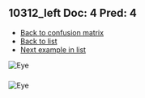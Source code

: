 ## 10312_left Doc: 4 Pred: 4
- [Back to confusion matrix](https://github.com/juliandewit/kaggle_retinopathy/blob/master/matrix.md)
- [Back to list](https://github.com/juliandewit/kaggle_retinopathy/blob/master/lists/44/list.md)
- [Next example in list](https://github.com/juliandewit/kaggle_retinopathy/blob/master/lists/44/10/10321_left.md)

![Eye](https://retinopaty.blob.core.windows.net/size1024/10312_left_4.jpeg)

### 

![Eye]()
